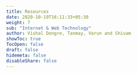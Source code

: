 ```yaml
---
title: Resources
date: 2020-10-19T16:11:33+05:30
weight: 7
sub: "Internet & Web Technology"
author: Vishal Dongre, Tanmay, Varun and Shivam
showToc: true
TocOpen: false
draft: false
hidemeta: false
disableShare: false
---
```

